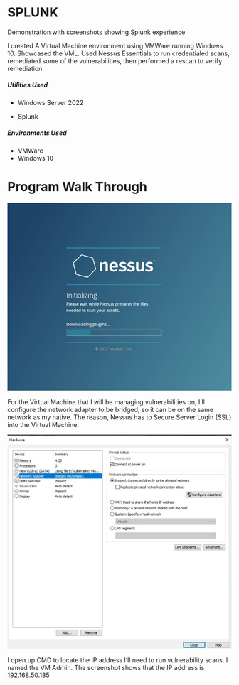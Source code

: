 # SPLUNK
Demonstration with screenshots showing Splunk experience

I created A Virtual Machine environment using VMWare running Windows 10.  Showcased the VML.  Used Nessus Essentials to run credentialed scans, remediated some of the vulnerabilities, then performed a rescan to verify remediation.

##### Utilities Used
 
 - Windows Server 2022

 - Splunk
 
 ##### Environments Used
 - VMWare
 - Windows 10


# Program Walk Through

 ![Alt text](https://github.com/BarryGFloyd/Vulnerability-Scan/blob/main/NESSUS%20Program%20First%20photo.jfif)

For the Virtual Machine that I will be managing vulnerabilities on, I’ll configure the network adapter to be bridged, so it can be on the same network as my native. The reason, Nessus has to Secure Server Login (SSL) into the Virtual Machine.  

![Alt text](https://github.com/BarryGFloyd/Vulnerability-Scan/blob/main/2nd%20Project%20photo.jpg)


I open up CMD to locate the IP address I’ll need to run vulnerability scans.  I named the VM Admin. The screenshot shows that the IP address is 192.168.50.185
